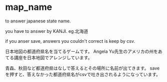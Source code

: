 # map_name
to answer japanese state name.

you have to answer by KANJI. eg.北海道

if you anser save, answers you couldn't correct is keep by csv.


日本地図の都道府県名を当てるゲームです。
Angela Yu先生のアメリカの州をあてる講座を日本地図でアレンジしています。

青森、秋田など都道府県はなしで答えるとその場所に名前が出てきます。
saveを押すと、答えなかった都道府県名がcsvで吐き出されるようになっています。
